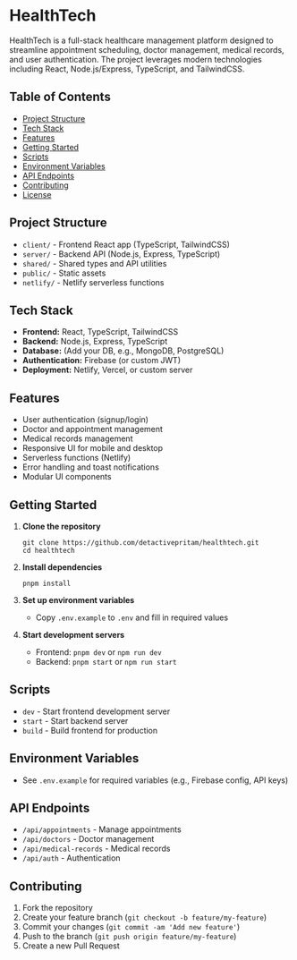 
# HealthTech

HealthTech is a full-stack healthcare management platform designed to streamline appointment scheduling, doctor management, medical records, and user authentication. The project leverages modern technologies including React, Node.js/Express, TypeScript, and TailwindCSS.

## Table of Contents

- [Project Structure](#project-structure)
- [Tech Stack](#tech-stack)
- [Features](#features)
- [Getting Started](#getting-started)
- [Scripts](#scripts)
- [Environment Variables](#environment-variables)
- [API Endpoints](#api-endpoints)
- [Contributing](#contributing)
- [License](#license)

## Project Structure

- `client/` - Frontend React app (TypeScript, TailwindCSS)
- `server/` - Backend API (Node.js, Express, TypeScript)
- `shared/` - Shared types and API utilities
- `public/` - Static assets
- `netlify/` - Netlify serverless functions

## Tech Stack

- **Frontend:** React, TypeScript, TailwindCSS
- **Backend:** Node.js, Express, TypeScript
- **Database:** (Add your DB, e.g., MongoDB, PostgreSQL)
- **Authentication:** Firebase (or custom JWT)
- **Deployment:** Netlify, Vercel, or custom server

## Features

- User authentication (signup/login)
- Doctor and appointment management
- Medical records management
- Responsive UI for mobile and desktop
- Serverless functions (Netlify)
- Error handling and toast notifications
- Modular UI components

## Getting Started

1. **Clone the repository**
   ```
   git clone https://github.com/detactivepritam/healthtech.git
   cd healthtech
   ```
2. **Install dependencies**
   ```
   pnpm install
   ```
3. **Set up environment variables**
   - Copy `.env.example` to `.env` and fill in required values

4. **Start development servers**
   - Frontend: `pnpm dev` or `npm run dev`
   - Backend: `pnpm start` or `npm run start`

## Scripts

- `dev` - Start frontend development server
- `start` - Start backend server
- `build` - Build frontend for production

## Environment Variables

- See `.env.example` for required variables (e.g., Firebase config, API keys)

## API Endpoints

- `/api/appointments` - Manage appointments
- `/api/doctors` - Doctor management
- `/api/medical-records` - Medical records
- `/api/auth` - Authentication

## Contributing

1. Fork the repository
2. Create your feature branch (`git checkout -b feature/my-feature`)
3. Commit your changes (`git commit -am 'Add new feature'`)
4. Push to the branch (`git push origin feature/my-feature`)
5. Create a new Pull Request


